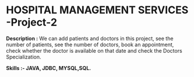 # HOSPITAL MANAGEMENT SERVICES -Project-2
**Description :** 
                  We can add patients and doctors in this project, see the number of patients, see the number of doctors, book an appointment, check whether the doctor is available on that date and check the Doctors Specialization. 

**Skills :- JAVA, JDBC, MYSQL,SQL.**

